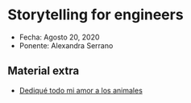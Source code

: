# Storytelling for engineers

* Fecha: Agosto 20, 2020
* Ponente: Alexandra Serrano

## Material extra

* [Dediqué todo mi amor a los animales](https://www.nytimes.com/es/2020/08/09/espanol/estilos-de-vida/amor-animales.html)
